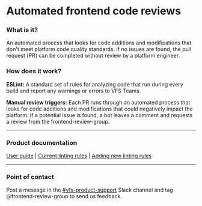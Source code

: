 # **Automated frontend code reviews**

### What is it?

An automated process that looks for code additions and modifications that don't meet platform code quality standards. If no issues are found, the pull request (PR) can be completed without review by a platform engineer.

### How does it work?

**ESLint:** A standard set of rules for analyzing code that run during every build and report any warnings or errors to VFS Teams.

**Manual review triggers:** Each PR runs through an automated process that looks for code additions and modifications that could negatively impact the platform. If a potential issue is found, a bot leaves a comment and requests a review from the frontend-review-group.

------

### Product documentation

[User guide](https://department-of-veterans-affairs.github.io/veteran-facing-services-tools/platform/front-end-standards/manual-reviews) | [Current linting rules](https://github.com/department-of-veterans-affairs/va.gov-team/blob/master/platform/engineering/frontend/eslint/new-rule-release-notes.md) | [Adding new linting rules](https://github.com/department-of-veterans-affairs/va.gov-team/blob/master/platform/engineering/frontend/eslint/adding-new-rules.md)

------

### Point of contact 

Post a message in the [#vfs-product-support](https://slack.com/app_redirect?channel=C0126N46NLS) Slack channel and tag @frontend-review-group to send us feedback.

